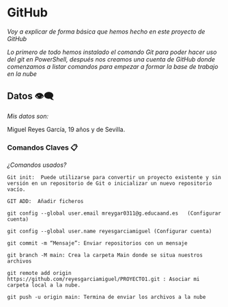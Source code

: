 # GitHub

_Voy a explicar de forma básica que hemos hecho en este proyecto de GitHub_

_Lo primero de todo hemos instalado el comando Git para poder hacer uso del git en PowerShell, después nos creamos una cuenta de GitHub donde comenzamos
a listar comandos para empezar a formar la base de trabajo en la nube_

## Datos 👁️‍🗨️

_Mis datos son:_

Miguel Reyes García, 19 años y de Sevilla.


### Comandos Claves 📋

_¿Comandos usados?_

```
Git init:  Puede utilizarse para convertir un proyecto existente y sin versión en un repositorio de Git o inicializar un nuevo repositorio vacío.

GIT ADD:  Añadir ficheros

git config --global user.email mreygar0311@g.educaand.es   (Configurar cuenta)

git config --global user.name reyesgarciamiguel (Configurar cuenta)

git commit -m “Mensaje”: Enviar repositorios con un mensaje

git branch -M main: Crea la carpeta Main donde se situa nuestros archivos

git remote add origin https://github.com/reyesgarciamiguel/PROYECTO1.git : Asociar mi carpeta local a la nube.

git push -u origin main: Termina de enviar los archivos a la nube
```

